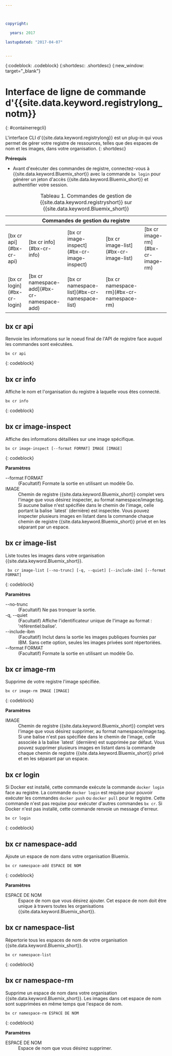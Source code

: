 ```yaml
---



copyright:

  years: 2017

lastupdated: "2017-04-07"


---
```


{:codeblock: .codeblock}
{:shortdesc: .shortdesc}
{:new_window: target="_blank"}

# Interface de ligne de commande d'{{site.data.keyword.registrylong_notm}}
{: #containerregcli}

L'interface CLI d'{{site.data.keyword.registrylong}} est un plug-in qui vous permet de gérer votre registre de ressources, telles que des espaces de nom et les images, dans votre organisation.
{: shortdesc}

**Prérequis**
* Avant d'exécuter des commandes de registre, connectez-vous à {{site.data.keyword.Bluemix_short}} avec la commande `bx login` pour générer un jeton d'accès {{site.data.keyword.Bluemix_short}} et authentifier votre session.

<table summary="Gestion de votre registre Containers Registry">
<caption>Tableau 1. Commandes de gestion de {{site.data.keyword.registryshort}} sur {{site.data.keyword.Bluemix_short}}
</caption>
 <thead>
 <th colspan="5">Commandes de gestion du registre</th>
 </thead>
 <tbody>
 <tr>
 <td>[bx cr api](#bx-cr-api)</td>
 <td>[bx cr info](#bx-cr-info)</td>
 <td>[bx cr image-inspect](#bx-cr-image-inspect)</td>
 <td>[bx cr image-list](#bx-cr-image-list)</td>
 <td>[bx cr image-rm](#bx-cr-image-rm)</td>
 </tr>
 <tr>
 <td>[bx cr login](#bx-cr-login)</td>
 <td>[bx cr namespace-add](#bx-cr-namespace-add)</td>
 <td>[bx cr namespace-list](#bx-cr-namespace-list)</td>
 <td>[bx cr namespace-rm](#bx-cr-namespace-rm)</td>
 </tr></tbody></table>


## bx cr api
Renvoie les informations sur le noeud final de l'API de registre face auquel les commandes sont exécutées.

```
bx cr api
```
{: codeblock}


## bx cr info
Affiche le nom et l'organisation du registre à laquelle vous êtes connecté.

```
bx cr info
```
{: codeblock}


## bx cr image-inspect
Affiche des informations détaillées sur une image spécifique.

```
bx cr image-inspect [--format FORMAT] IMAGE [IMAGE]
```
{: codeblock}

**Paramètres**
<dl>
<dt>--format FORMAT</dt>
<dd>(Facultatif) Formate la sortie en utilisant un modèle Go.</dd>
<dt>IMAGE</dt>
<dd>Chemin de registre {{site.data.keyword.Bluemix_short}} complet vers l'image que vous désirez inspecter, au format namespace/image:tag. Si aucune balise n'est spécifiée dans le chemin de l'image, celle portant la balise `latest` (dernière) est inspectée. Vous pouvez inspecter plusieurs images en listant dans la commande chaque chemin de registre {{site.data.keyword.Bluemix_short}} privé et en les séparant par un espace.</dd>
</dl>


## bx cr image-list
Liste toutes les images dans votre organisation {{site.data.keyword.Bluemix_short}}.

```
 bx cr image-list [--no-trunc] [-q, --quiet] [--include-ibm] [--format FORMAT]
```
{: codeblock}

**Paramètres**
<dl>
<dt>--no-trunc</dt>
<dd>(Facultatif) Ne pas tronquer la sortie.</dd>
<dt>-q, --quiet</dt>
<dd>(Facultatif) Affiche l'identificateur unique de l'image au format : 'référentiel:balise'.</dd>
<dt>--include-ibm</dt>
<dd>(Facultatif) Inclut dans la sortie les images publiques fournies par IBM. Sans cette option, seules les images privées sont répertoriées.</dd>
<dt>--format FORMAT</dt>
<dd>(Facultatif) Formate la sortie en utilisant un modèle Go.</dd>
</dl>


## bx cr image-rm
Supprime de votre registre l'image spécifiée.

```
bx cr image-rm IMAGE [IMAGE]
```
{: codeblock}

**Paramètres**
<dl>
<dt>IMAGE</dt>
<dd>Chemin de registre {{site.data.keyword.Bluemix_short}} complet vers l'image que vous désirez supprimer, au format namespace/image:tag. Si une balise n'est pas spécifiée dans le chemin de l'image,
celle associée à la balise `latest` (dernière) est supprimée par défaut. Vous pouvez supprimer plusieurs images en listant dans la commande chaque chemin de registre {{site.data.keyword.Bluemix_short}} privé et en les séparant par un espace.</dd>
</dl>


## bx cr login
Si Docker est installé, cette commande exécute la commande `docker login` face au registre. La commande `docker login` est requise pour pouvoir exécuter les commandes `docker push` ou `docker pull` pour le registre. Cette commande n'est pas requise pour exécuter d'autres commandes `bx cr`. Si Docker n'est pas installé, cette commande renvoie un message d'erreur.

```
bx cr login
```
{: codeblock}


## bx cr namespace-add
Ajoute un espace de nom dans votre organisation Bluemix. 

```
bx cr namespace-add ESPACE DE NOM
```
{: codeblock}

**Paramètres**
<dl>
<dt>ESPACE DE NOM</dt>
<dd>Espace de nom que vous désirez ajouter. Cet espace de nom doit être unique à travers toutes les organisations {{site.data.keyword.Bluemix_short}}.</dd>
</dl>


## bx cr namespace-list
Répertorie tous les espaces de nom de votre organisation {{site.data.keyword.Bluemix_short}}.

```
bx cr namespace-list
```
{: codeblock}


## bx cr namespace-rm
Supprime un espace de nom dans votre organisation {{site.data.keyword.Bluemix_short}}. Les images dans cet espace de nom sont supprimées en même temps que l'espace de nom.

```
bx cr namespace-rm ESPACE DE NOM
```
{: codeblock}

**Paramètres**
<dl>
<dt>ESPACE DE NOM</dt>
<dd>Espace de nom que vous désirez supprimer.</dd>
</dl>
